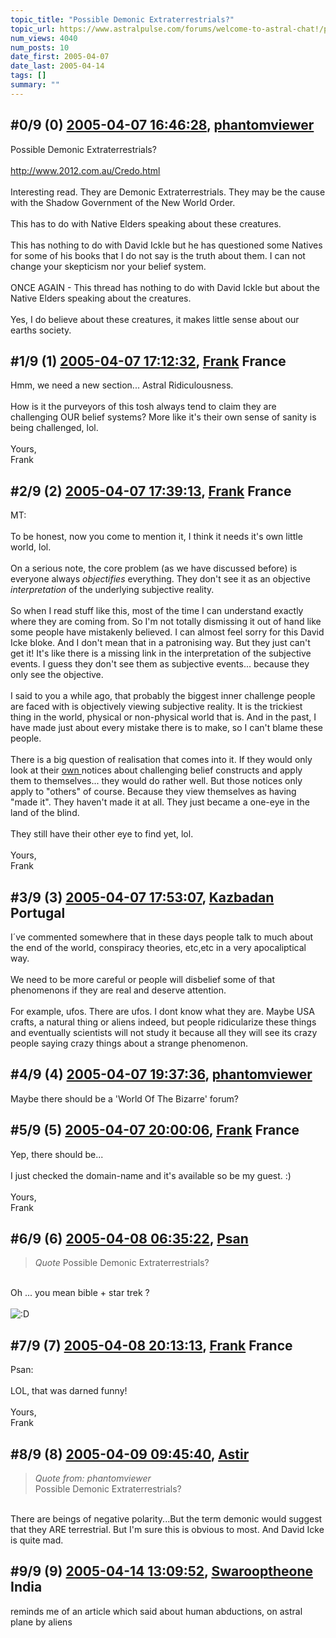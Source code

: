 ```yaml
---
topic_title: "Possible Demonic Extraterrestrials?"
topic_url: https://www.astralpulse.com/forums/welcome-to-astral-chat!/possible-demonic-extraterrestrials
num_views: 4040
num_posts: 10
date_first: 2005-04-07
date_last: 2005-04-14
tags: []
summary: ""
---
```


## \#0/9 (0) [2005-04-07 16:46:28](https://www.astralpulse.com/forums/index.php?msg=159350), [phantomviewer](https://www.astralpulse.com/forums/profile/?u=8580)  ##
<section>
Possible Demonic Extraterrestrials?
<br>
<br>
<a class="bbc_link" href="http://www.2012.com.au/Credo.html" rel="noopener" target="_blank">
 http://www.2012.com.au/Credo.html
</a>
<br>
<br>
Interesting read. They are Demonic Extraterrestrials. They may be the cause with the Shadow Government of the New World Order.
<br>
<br>
This has to do with Native Elders speaking about these creatures.
<br>
<br>
This has nothing to do with David Ickle but he has questioned some Natives for some of his books that I do not say is the truth about them. I can not change your skepticism nor your belief system.
<br>
<br>
ONCE AGAIN - This thread has nothing to do with David Ickle but about the Native Elders speaking about the creatures.
<br>
<br>
Yes, I do believe about these creatures, it makes little sense about our earths society.
</section>

## \#1/9 (1) [2005-04-07 17:12:32](https://www.astralpulse.com/forums/index.php?msg=159355), [Frank](https://www.astralpulse.com/forums/profile/?u=359) France ##
<section>
Hmm, we need a new section... Astral Ridiculousness.
<br>
<br>
How is it the purveyors of this tosh always tend to claim they are challenging OUR belief systems? More like it's their own sense of sanity is being challenged, lol.
<br>
<br>
Yours,
<br>
Frank
</section>

## \#2/9 (2) [2005-04-07 17:39:13](https://www.astralpulse.com/forums/index.php?msg=159358), [Frank](https://www.astralpulse.com/forums/profile/?u=359) France ##
<section>
MT:
<br>
<br>
To be honest, now you come to mention it, I think it needs it's own little world, lol.
<br>
<br>
On a serious note, the core problem (as we have discussed before) is everyone always
<i>
 objectifies
</i>
everything. They don't see it as an objective
<i>
 interpretation
</i>
of the underlying subjective reality.
<br>
<br>
So when I read stuff like this, most of the time I can understand exactly where they are coming from. So I'm not totally dismissing it out of hand like some people have mistakenly believed. I can almost feel sorry for this David Icke bloke. And I don't mean that in a patronising way. But they just can't get it! It's like there is a missing link in the interpretation of the subjective events. I guess they don't see them as subjective events... because they only see the objective.
<br>
<br>
I said to you a while ago, that probably the biggest inner challenge people are faced with is objectively viewing subjective reality. It is the trickiest thing in the world, physical or non-physical world that is. And in the past, I have made just about every mistake there is to make, so I can't blame these people.
<br>
<br>
There is a big question of realisation that comes into it. If they would only look at their
<u>
 own
</u>
notices about challenging belief constructs and apply them to themselves... they would do rather well. But those notices only apply to "others" of course. Because they view themselves as having "made it". They haven't made it at all. They just became a one-eye in the land of the blind.
<br>
<br>
They still have their other eye to find yet, lol.
<br>
<br>
Yours,
<br>
Frank
</section>

## \#3/9 (3) [2005-04-07 17:53:07](https://www.astralpulse.com/forums/index.php?msg=159361), [Kazbadan](https://www.astralpulse.com/forums/profile/?u=2956) Portugal ##
<section>
I´ve commented somewhere that in these days people talk to much about the end of the world, conspiracy theories, etc,etc in a very apocaliptical way.
<br>
<br>
We need to be more careful or people will disbelief some of that phenomenons if they are real and deserve attention.
<br>
<br>
For example, ufos. There are ufos. I dont know what they are. Maybe USA crafts, a natural thing or aliens indeed, but people ridicularize these things and eventually scientists will not study it because all they will see its crazy people saying crazy things about a strange phenomenon.
</section>

## \#4/9 (4) [2005-04-07 19:37:36](https://www.astralpulse.com/forums/index.php?msg=159371), [phantomviewer](https://www.astralpulse.com/forums/profile/?u=8580)  ##
<section>
Maybe there should be a 'World Of The Bizarre' forum?
</section>

## \#5/9 (5) [2005-04-07 20:00:06](https://www.astralpulse.com/forums/index.php?msg=159376), [Frank](https://www.astralpulse.com/forums/profile/?u=359) France ##
<section>
Yep, there should be...
<br>
<br>
I just checked the domain-name and it's available so be my guest. :)
<br>
<br>
Yours,
<br>
Frank
</section>

## \#6/9 (6) [2005-04-08 06:35:22](https://www.astralpulse.com/forums/index.php?msg=159427), [Psan](https://www.astralpulse.com/forums/profile/?u=7878)  ##
<section>
<blockquote class="bbc_standard_quote">
 <cite>
  Quote
 </cite>
 Possible Demonic Extraterrestrials?
</blockquote>
<br>
Oh ... you mean bible + star trek ?
<br>
<br>
<img alt=":D" class="smiley" src="https://www.astralpulse.com/forums/Smileys/fugue/cheesy.png" title="Cheesy"/>
</section>

## \#7/9 (7) [2005-04-08 20:13:13](https://www.astralpulse.com/forums/index.php?msg=159497), [Frank](https://www.astralpulse.com/forums/profile/?u=359) France ##
<section>
Psan:
<br>
<br>
LOL, that was darned funny!
<br>
<br>
Yours,
<br>
Frank
</section>

## \#8/9 (8) [2005-04-09 09:45:40](https://www.astralpulse.com/forums/index.php?msg=159550), [Astir](https://www.astralpulse.com/forums/profile/?u=5410)  ##
<section>
<blockquote class="bbc_standard_quote">
 <cite>
  Quote from: phantomviewer
 </cite>
 <br>
 Possible Demonic Extraterrestrials?
 <br>
</blockquote>
<br>
There are beings of negative polarity...But the term demonic would suggest that they ARE terrestrial. But I'm sure this is obvious to most. And David Icke is quite mad.
</section>

## \#9/9 (9) [2005-04-14 13:09:52](https://www.astralpulse.com/forums/index.php?msg=160257), [Swarooptheone](https://www.astralpulse.com/forums/profile/?u=8185) India ##
<section>
reminds me of an article which said about human abductions, on astral plane by aliens
</section>